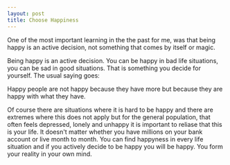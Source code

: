 ```yaml
---
layout: post
title: Choose Happiness
---
```


One of the most important learning in the the past for me, was that being happy is an active decision, not something that comes by itself or magic.

Being happy is an active decision. You can be happy in bad life situations, you can be sad in good situations. That is something you decide for yourself. The usual saying goes:

Happy people are not happy because they have more but because they are happy with what they have.

Of course there are situations where it is hard to be happy and there are extremes where this does not apply but for the general population, that often feels depressed, lonely and unhappy it is important to reliase that this is your life. It doesn't matter whether you have millions on your bank account or live month to month. You can find happyness in every life situation and if you actively decide to be happy you will be happy. You form your reality in your own mind.  
